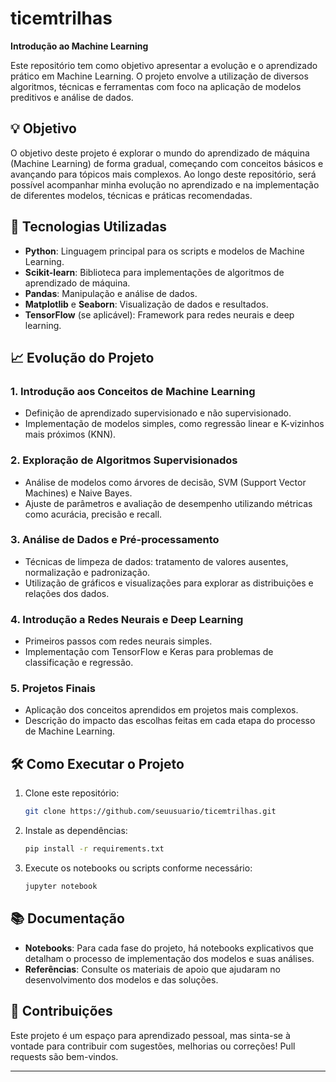 # ticemtrilhas

**Introdução ao Machine Learning**

Este repositório tem como objetivo apresentar a evolução e o aprendizado prático em Machine Learning. O projeto envolve a utilização de diversos algoritmos, técnicas e ferramentas com foco na aplicação de modelos preditivos e análise de dados.

## 💡 Objetivo

O objetivo deste projeto é explorar o mundo do aprendizado de máquina (Machine Learning) de forma gradual, começando com conceitos básicos e avançando para tópicos mais complexos. Ao longo deste repositório, será possível acompanhar minha evolução no aprendizado e na implementação de diferentes modelos, técnicas e práticas recomendadas.

## 🚀 Tecnologias Utilizadas

- **Python**: Linguagem principal para os scripts e modelos de Machine Learning.
- **Scikit-learn**: Biblioteca para implementações de algoritmos de aprendizado de máquina.
- **Pandas**: Manipulação e análise de dados.
- **Matplotlib** e **Seaborn**: Visualização de dados e resultados.
- **TensorFlow** (se aplicável): Framework para redes neurais e deep learning.
  
## 📈 Evolução do Projeto

### 1. **Introdução aos Conceitos de Machine Learning**
   - Definição de aprendizado supervisionado e não supervisionado.
   - Implementação de modelos simples, como regressão linear e K-vizinhos mais próximos (KNN).
  
### 2. **Exploração de Algoritmos Supervisionados**
   - Análise de modelos como árvores de decisão, SVM (Support Vector Machines) e Naive Bayes.
   - Ajuste de parâmetros e avaliação de desempenho utilizando métricas como acurácia, precisão e recall.

### 3. **Análise de Dados e Pré-processamento**
   - Técnicas de limpeza de dados: tratamento de valores ausentes, normalização e padronização.
   - Utilização de gráficos e visualizações para explorar as distribuições e relações dos dados.

### 4. **Introdução a Redes Neurais e Deep Learning**
   - Primeiros passos com redes neurais simples.
   - Implementação com TensorFlow e Keras para problemas de classificação e regressão.

### 5. **Projetos Finais**
   - Aplicação dos conceitos aprendidos em projetos mais complexos.
   - Descrição do impacto das escolhas feitas em cada etapa do processo de Machine Learning.

## 🛠️ Como Executar o Projeto

1. Clone este repositório:
   ```bash
   git clone https://github.com/seuusuario/ticemtrilhas.git
   ```

2. Instale as dependências:
   ```bash
   pip install -r requirements.txt
   ```

3. Execute os notebooks ou scripts conforme necessário:
   ```bash
   jupyter notebook
   ```

## 📚 Documentação

- **Notebooks**: Para cada fase do projeto, há notebooks explicativos que detalham o processo de implementação dos modelos e suas análises.
- **Referências**: Consulte os materiais de apoio que ajudaram no desenvolvimento dos modelos e das soluções.

## 💬 Contribuições

Este projeto é um espaço para aprendizado pessoal, mas sinta-se à vontade para contribuir com sugestões, melhorias ou correções! Pull requests são bem-vindos.

---
